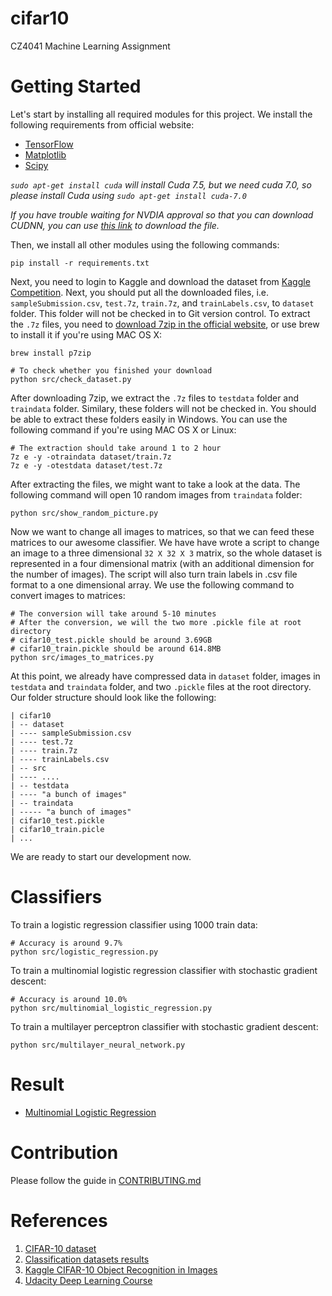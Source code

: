 # cifar10

CZ4041 Machine Learning Assignment

# Getting Started

Let's start by installing all required modules for this project. We install the following requirements from official website:

- [TensorFlow](https://www.tensorflow.org/versions/0.6.0/get_started/os_setup.html)
- [Matplotlib](http://matplotlib.org/users/installing.html)
- [Scipy](http://www.scipy.org/install.html)

*`sudo apt-get install cuda` will install Cuda 7.5, but we need cuda 7.0, so please install Cuda using `sudo apt-get install cuda-7.0`*

*If you have trouble waiting for NVDIA approval so that you can download CUDNN, you can use [this link](http://developer.download.nvidia.com/compute/redist/cudnn/v2/cudnn-6.5-linux-x64-v2.tgz) to download the file.*

Then, we install all other modules using the following commands:

```Shell
pip install -r requirements.txt
```

Next, you need to login to Kaggle and download the dataset from [Kaggle Competition](https://www.kaggle.com/c/cifar-10). Next, you should put all the downloaded files, i.e. `sampleSubmission.csv`, `test.7z`, `train.7z`, and `trainLabels.csv`, to `dataset` folder. This folder will not be checked in to Git version control. To extract the `.7z` files, you need to [download 7zip in the official website](http://www.7-zip.org/download.html), or use brew to install it if you're using MAC OS X:

```Shell
brew install p7zip

# To check whether you finished your download
python src/check_dataset.py
```

After downloading 7zip, we extract the `.7z` files to `testdata` folder and `traindata` folder. Similary, these folders will not be checked in. You should be able to extract these folders easily in Windows. You can use the following command if you're using MAC OS X or Linux:

```Shell
# The extraction should take around 1 to 2 hour
7z e -y -otraindata dataset/train.7z
7z e -y -otestdata dataset/test.7z
```

After extracting the files, we might want to take a look at the data. The following command will open 10 random images from `traindata` folder:

```Shell
python src/show_random_picture.py
```

Now we want to change all images to matrices, so that we can feed these matrices to our awesome classifier. We have have wrote a script to change an image to a three dimensional `32 X 32 X 3` matrix, so the whole dataset is represented in a four dimensional matrix (with an additional dimension for the number of images). The script will also turn train labels in .csv file format to a one dimensional array. We use the following command to convert images to matrices: 

```Shell
# The conversion will take around 5-10 minutes
# After the conversion, we will the two more .pickle file at root directory
# cifar10_test.pickle should be around 3.69GB
# cifar10_train.pickle should be around 614.8MB
python src/images_to_matrices.py
```

At this point, we already have compressed data in `dataset` folder, images in `testdata` and `traindata` folder, and two `.pickle` files at the root directory. Our folder structure should look like the following:

```
| cifar10
| -- dataset
| ---- sampleSubmission.csv
| ---- test.7z
| ---- train.7z
| ---- trainLabels.csv
| -- src
| ---- ....
| -- testdata
| ---- "a bunch of images"
| -- traindata
| ----- "a bunch of images"
| cifar10_test.pickle
| cifar10_train.picle
| ...
```

We are ready to start our development now. 

# Classifiers

To train a logistic regression classifier using 1000 train data:

```Shell
# Accuracy is around 9.7%
python src/logistic_regression.py
```

To train a multinomial logistic regression classifier with stochastic gradient descent:

```Shell
# Accuracy is around 10.0%
python src/multinomial_logistic_regression.py
```

To train a multilayer perceptron classifier with stochastic gradient descent:

```Shell
python src/multilayer_neural_network.py
```

# Result

- [Multinomial Logistic Regression](results/mlr.md)

# Contribution

Please follow the guide in [CONTRIBUTING.md](CONTRIBUTING.md)

# References

1. [CIFAR-10 dataset](http://www.cs.toronto.edu/~kriz/cifar.html)
2. [Classification datasets results](http://rodrigob.github.io/are_we_there_yet/build/classification_datasets_results.html)
3. [Kaggle CIFAR-10 Object Recognition in Images](https://www.kaggle.com/c/cifar-10)
4. [Udacity Deep Learning Course](https://www.kaggle.com/c/cifar-10)